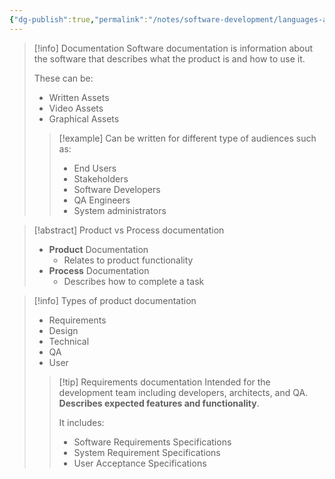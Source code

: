 ```yaml
---
{"dg-publish":true,"permalink":"/notes/software-development/languages-and-frameworks/full-stack-javascript-course-by-ibm-coursera/001-introduction-to-software-engineering/module-1-sdlc-software-development-lifecycle/008-software-documentation/","tags":["programming","softwareengineering","softwaredevelopment","SDLC"],"created":"2025-07-13T15:24:50.221+08:00"}
---
```



> [!info] Documentation
> Software documentation is information about the software that describes what the product is and how to use it.
>
> These can be:
>
> - Written Assets
> - Video Assets
> - Graphical Assets
>
> > [!example] Can be written for different type of audiences such as:
> >
> > - End Users
> > - Stakeholders
> > - Software Developers
> > - QA Engineers
> > - System administrators

> [!abstract] Product vs Process documentation
>
> - **Product** Documentation
>   - Relates to product functionality
> - **Process** Documentation
>   - Describes how to complete a task

> [!info] Types of product documentation
>
> - Requirements
> - Design
> - Technical
> - QA
> - User
>
> > [!tip] Requirements documentation
> > Intended for the development team including developers, architects, and QA. **Describes expected features and functionality**.
> >
> > It includes:
> >
> > - Software Requirements Specifications
> > - System Requirement Specifications
> > - User Acceptance Specifications
